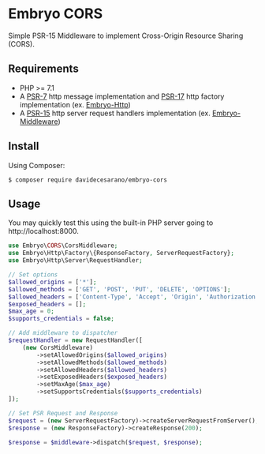 # Embryo CORS
Simple PSR-15 Middleware to implement Cross-Origin Resource Sharing (CORS).

## Requirements
* PHP >= 7.1
* A [PSR-7](https://www.php-fig.org/psr/psr-7/) http message implementation and [PSR-17](https://www.php-fig.org/psr/psr-17/) http factory implementation (ex. [Embryo-Http](https://github.com/davidecesarano/Embryo-Http))
* A [PSR-15](https://www.php-fig.org/psr/psr-15/) http server request handlers implementation (ex. [Embryo-Middleware](https://github.com/davidecesarano/Embryo-Middleware))

## Install
Using Composer:
```
$ composer require davidecesarano/embryo-cors
```
## Usage
You may quickly test this using the built-in PHP server going to http://localhost:8000.
```php
use Embryo\CORS\CorsMiddleware;
use Embryo\Http\Factory\{ResponseFactory, ServerRequestFactory};
use Embryo\Http\Server\RequestHandler;

// Set options
$allowed_origins = ['*'];
$allowed_methods = ['GET', 'POST', 'PUT', 'DELETE', 'OPTIONS'];
$allowed_headers = ['Content-Type', 'Accept', 'Origin', 'Authorization'];
$exposed_headers = [];
$max_age = 0;
$supports_credentials = false;

// Add middleware to dispatcher
$requestHandler = new RequestHandler([
    (new CorsMiddleware)
        ->setAllowedOrigins($allowed_origins)
        ->setAllowedMethods($allowed_methods)
        ->setAllowedHeaders($allowed_headers)
        ->setExposedHeaders($exposed_headers)
        ->setMaxAge($max_age)
        ->setSupportsCredentials($supports_credentials)
]);

// Set PSR Request and Response
$request = (new ServerRequestFactory)->createServerRequestFromServer();
$response = (new ResponseFactory)->createResponse(200);

$response = $middleware->dispatch($request, $response);
```